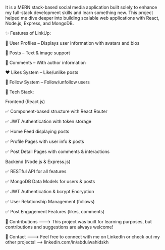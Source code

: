  It is a MERN stack-based social media application built solely to enhance my full-stack development skills and learn something new.
 This project helped me dive deeper into building scalable web applications with React, Node.js, Express, and MongoDB.


✨ Features of LinkUp:

🔹 User Profiles – Displays user information with avatars and bios

 📝 Posts – Text & image support
 
 💬 Comments – With author information
 
 ❤️ Likes System – Like/unlike posts
 
 🔗 Follow System – Follow/unfollow users
 



🔧 Tech Stack:

Frontend (React.js)

✅ Component-based structure with React Router

✅ JWT Authentication with token storage

✅ Home Feed displaying posts

✅ Profile Pages with user info & posts

✅ Post Detail Pages with comments & interactions


               
                        
Backend (Node.js & Express.js)

✅ RESTful API for all features

✅ MongoDB Data Models for users & posts

✅ JWT Authentication & bcrypt Encryption

✅ User Relationship Management (follows)

✅ Post Engagement Features (likes, comments)


🤝 Contributions --->   This project was built for learning purposes, but contributions and suggestions are always welcome!

📩 Contact  --->  Feel free to connect with me on LinkedIn or check out my other projects! -->  linkedin.com/in/abdulwahidskh
